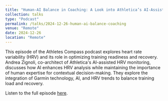 ```yaml
---
title: "Human-AI Balance in Coaching: A Look into Athletica’s AI-Assisted HRV Monitoring"
collection: talks
type: "Podcast"
permalink: /talks/2024-12-26-human-ai-balance-coaching
venue: "Remote"
date: 2024-12-26
location: "Remote"
---
```


This episode of the Athletes Compass podcast explores heart rate variability (HRV) and its role in optimizing training readiness and recovery. Andrea Zignoli, co-architect of Athletica's AI-assisted HRV monitoring, discusses how AI enhances HRV analysis while maintaining the importance of human expertise for contextual decision-making. They explore the integration of Garmin technology, AI, and HRV trends to balance training load and recovery.

Listen to the full episode [here](https://athletica.ai/the-athletes-compass-podcast/human-ai-balance-in-coaching-a-look-into-athleticas-ai-assisted-hrv-monitoring/).

